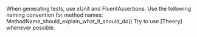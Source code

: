 When generating tests, use xUnit and FluentAssertions.
Use the following naming convention for method names:
MethodName_should_explain_what_it_should_do()
Try to use [Theory] whenever possible.
